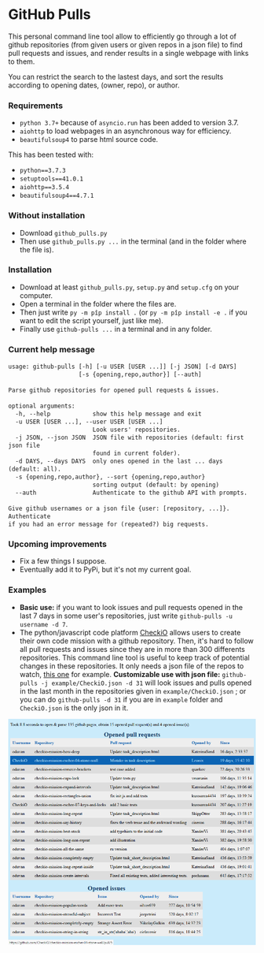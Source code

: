 # GitHub Pulls
This personal command line tool allow to efficiently go through a lot of github repositories (from given users or given repos in a json file) to find pull requests and issues, and render results in a single webpage with links to them.

You can restrict the search to the lastest days, and sort the results according to opening dates, (owner, repo), or author.

### Requirements
- `python 3.7+` because of `asyncio.run` has been added to version 3.7.
- `aiohttp` to load webpages in an asynchronous way for efficiency.
- `beautifulsoup4` to parse html source code.

This has been tested with:
- `python==3.7.3`
- `setuptools==41.0.1`
- `aiohttp==3.5.4`
- `beautifulsoup4==4.7.1`

### Without installation
- Download `github_pulls.py`
- Then use `github_pulls.py ...` in the terminal (and in the folder where the file is).

### Installation
- Download at least `github_pulls.py`, `setup.py` and `setup.cfg` on your computer.
- Open a terminal in the folder where the files are.
- Then just write `py -m pîp install .` (or `py -m pîp install -e .` if you want to edit the script yourself, just like me).
- Finally use `github-pulls ...` in a terminal and in any folder.

### Current help message
```
usage: github-pulls [-h] [-u USER [USER ...]] [-j JSON] [-d DAYS]
                    [-s {opening,repo,author}] [--auth]

Parse github repositories for opened pull requests & issues.

optional arguments:
  -h, --help            show this help message and exit
  -u USER [USER ...], --user USER [USER ...]
                        Look users' repositories.
  -j JSON, --json JSON  JSON file with repositories (default: first json file
                        found in current folder).
  -d DAYS, --days DAYS  only ones opened in the last ... days (default: all).
  -s {opening,repo,author}, --sort {opening,repo,author}
                        sorting output (default: by opening)
  --auth                Authenticate to the github API with prompts.

Give github usernames or a json file {user: [repository, ...]}. Authenticate
if you had an error message for (repeated?) big requests.
```

### Upcoming improvements
- Fix a few things I suppose.
- Eventually add it to PyPi, but it's not my current goal.

### Examples
- **Basic use:** if you want to look issues and pull requests opened in the last 7 days in some user's repositories, just write `github-pulls -u username -d 7`.
- The python/javascript code platform [CheckiO](https://checkio.org) allows users to create their own code mission with a github repository. Then, it's hard to follow all pull requests and issues since they are in more than 300 differents repositories. This command line tool is useful to keep track of potential changes in these repositories. It only needs a json file of the repos to watch, [this one](example/CheckiO.json) for example. **Customizable use with json file:** `github-pulls -j example/CheckiO.json -d 31` will look issues and pulls opened in the last month in the repositories given in `example/CheckiO.json` ; or you can do `github-pulls -d 31` if you are in `example` folder and `CheckiO.json` is the only json in it.

![Rendering example](example/rendering_example.png "Rendering example")
